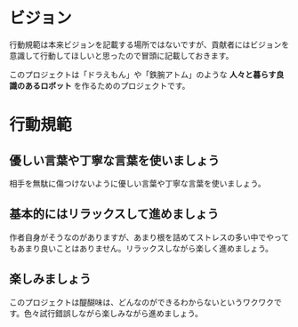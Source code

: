 # ビジョン

行動規範は本来ビジョンを記載する場所ではないですが、貢献者にはビジョンを意識して行動してほしいと思ったので冒頭に記載しておきます。

このプロジェクトは「ドラえもん」や「鉄腕アトム」のような **人々と暮らす良識のあるロボット** を作るためのプロジェクトです。

# 行動規範

## 優しい言葉や丁寧な言葉を使いましょう

相手を無駄に傷つけないように優しい言葉や丁寧な言葉を使いましょう。

## 基本的にはリラックスして進めましょう

作者自身がそうなのがありますが、あまり根を詰めてストレスの多い中でやってもあまり良いことはありません。リラックスしながら楽しく進めましょう。

## 楽しみましょう

このプロジェクトは醍醐味は、どんなのができるわからないというワクワクです。色々試行錯誤しながら楽しみながら進めましょう。
